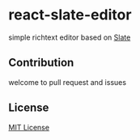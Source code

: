 # react-slate-editor

simple richtext editor based on [Slate](https://github.com/ianstormtaylor/slate)

## Contribution

welcome to pull request and issues 

## License

[MIT License](http://en.wikipedia.org/wiki/MIT_License)